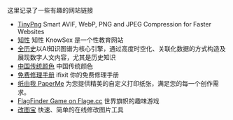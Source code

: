 这里记录了一些有趣的网站链接
 
- [TinyPng](https://tinypng.com/) Smart AVIF, WebP, PNG and JPEG Compression for Faster Websites
- [知性](https://knowsex.net/)  知性 KnowSex 是一个性教育网站
- [全历史](https://www.allhistory.com/)以AI知识图谱为核心引擎，通过高度时空化、关联化数据的方式构造及展现数字人文内容，尤其是历史知识
- [中国传统颜色](https://zhongguose.com/)  中国传统颜色
- [免费修理手册](https://zh.ifixit.com/) ifixit 你的免费修理手册
- [纸由我 PaperMe](https://paperme.toolooz.com/) 为您提供精美的自定义打印纸张，满足您的每一个创作需求。
- [FlagFinder Game on Flage.cc](https://flagle.cc/) 世界旗帜的趣味游戏
- [改图宝](https://www.gaitubao.com/) 快速、简单的在线修改图片工具

